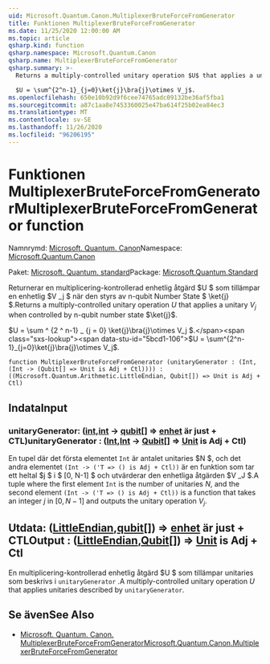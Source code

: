 ```yaml
---
uid: Microsoft.Quantum.Canon.MultiplexerBruteForceFromGenerator
title: Funktionen MultiplexerBruteForceFromGenerator
ms.date: 11/25/2020 12:00:00 AM
ms.topic: article
qsharp.kind: function
qsharp.namespace: Microsoft.Quantum.Canon
qsharp.name: MultiplexerBruteForceFromGenerator
qsharp.summary: >-
  Returns a multiply-controlled unitary operation $U$ that applies a unitary $V_j$ when controlled by n-qubit number state $\ket{j}$.

  $U = \sum^{2^n-1}_{j=0}\ket{j}\bra{j}\otimes V_j$.
ms.openlocfilehash: 650e10b92d9f6cee74765adc09132be36af5fba1
ms.sourcegitcommit: a87c1aa8e7453360025e47ba614f25b02ea84ec3
ms.translationtype: MT
ms.contentlocale: sv-SE
ms.lasthandoff: 11/26/2020
ms.locfileid: "96206195"
---
```

# <a name="multiplexerbruteforcefromgenerator-function"></a><span data-ttu-id="5bcd1-102">Funktionen MultiplexerBruteForceFromGenerator</span><span class="sxs-lookup"><span data-stu-id="5bcd1-102">MultiplexerBruteForceFromGenerator function</span></span>

<span data-ttu-id="5bcd1-103">Namnrymd: [Microsoft. Quantum. Canon](xref:Microsoft.Quantum.Canon)</span><span class="sxs-lookup"><span data-stu-id="5bcd1-103">Namespace: [Microsoft.Quantum.Canon](xref:Microsoft.Quantum.Canon)</span></span>

<span data-ttu-id="5bcd1-104">Paket: [Microsoft. Quantum. standard](https://nuget.org/packages/Microsoft.Quantum.Standard)</span><span class="sxs-lookup"><span data-stu-id="5bcd1-104">Package: [Microsoft.Quantum.Standard](https://nuget.org/packages/Microsoft.Quantum.Standard)</span></span>


<span data-ttu-id="5bcd1-105">Returnerar en multiplicering-kontrollerad enhetlig åtgärd $U $ som tillämpar en enhetlig $V _j $ när den styrs av n-qubit Number State $ \ket{j} $.</span><span class="sxs-lookup"><span data-stu-id="5bcd1-105">Returns a multiply-controlled unitary operation $U$ that applies a unitary $V_j$ when controlled by n-qubit number state $\ket{j}$.</span></span>

<span data-ttu-id="5bcd1-106">$U = \sum ^ {2 ^ n-1} _ {j = 0} \ket{j}\bra{j}\otimes V_j $.</span><span class="sxs-lookup"><span data-stu-id="5bcd1-106">$U = \sum^{2^n-1}_{j=0}\ket{j}\bra{j}\otimes V_j$.</span></span>

```qsharp
function MultiplexerBruteForceFromGenerator (unitaryGenerator : (Int, (Int -> (Qubit[] => Unit is Adj + Ctl)))) : ((Microsoft.Quantum.Arithmetic.LittleEndian, Qubit[]) => Unit is Adj + Ctl)
```


## <a name="input"></a><span data-ttu-id="5bcd1-107">Indata</span><span class="sxs-lookup"><span data-stu-id="5bcd1-107">Input</span></span>

### <a name="unitarygenerator--intint---qubit--unit--is-adj--ctl"></a><span data-ttu-id="5bcd1-108">unitaryGenerator: ([int](xref:microsoft.quantum.lang-ref.int),[int](xref:microsoft.quantum.lang-ref.int) -> [qubit](xref:microsoft.quantum.lang-ref.qubit)[] => [enhet](xref:microsoft.quantum.lang-ref.unit)  är just + CTL)</span><span class="sxs-lookup"><span data-stu-id="5bcd1-108">unitaryGenerator : ([Int](xref:microsoft.quantum.lang-ref.int),[Int](xref:microsoft.quantum.lang-ref.int) -> [Qubit](xref:microsoft.quantum.lang-ref.qubit)[] => [Unit](xref:microsoft.quantum.lang-ref.unit)  is Adj + Ctl)</span></span>

<span data-ttu-id="5bcd1-109">En tupel där det första elementet `Int` är antalet unitaries $N $, och det andra elementet `(Int -> ('T => () is Adj + Ctl))` är en funktion som tar ett heltal $j $ i $ [0, N-1] $ och utvärderar den enhetliga åtgärden $V _J $.</span><span class="sxs-lookup"><span data-stu-id="5bcd1-109">A tuple where the first element `Int` is the number of unitaries $N$, and the second element `(Int -> ('T => () is Adj + Ctl))` is a function that takes an integer $j$ in $[0,N-1]$ and outputs the unitary operation $V_j$.</span></span>



## <a name="output--littleendianqubit--unit--is-adj--ctl"></a><span data-ttu-id="5bcd1-110">Utdata: ([LittleEndian](xref:Microsoft.Quantum.Arithmetic.LittleEndian),[qubit](xref:microsoft.quantum.lang-ref.qubit)[]) => [enhet](xref:microsoft.quantum.lang-ref.unit)  är just + CTL</span><span class="sxs-lookup"><span data-stu-id="5bcd1-110">Output : ([LittleEndian](xref:Microsoft.Quantum.Arithmetic.LittleEndian),[Qubit](xref:microsoft.quantum.lang-ref.qubit)[]) => [Unit](xref:microsoft.quantum.lang-ref.unit)  is Adj + Ctl</span></span>

<span data-ttu-id="5bcd1-111">En multiplicering-kontrollerad enhetlig åtgärd $U $ som tillämpar unitaries som beskrivs i `unitaryGenerator` .</span><span class="sxs-lookup"><span data-stu-id="5bcd1-111">A multiply-controlled unitary operation $U$ that applies unitaries described by `unitaryGenerator`.</span></span>

## <a name="see-also"></a><span data-ttu-id="5bcd1-112">Se även</span><span class="sxs-lookup"><span data-stu-id="5bcd1-112">See Also</span></span>

- [<span data-ttu-id="5bcd1-113">Microsoft. Quantum. Canon. MultiplexerBruteForceFromGenerator</span><span class="sxs-lookup"><span data-stu-id="5bcd1-113">Microsoft.Quantum.Canon.MultiplexerBruteForceFromGenerator</span></span>](xref:Microsoft.Quantum.Canon.MultiplexerBruteForceFromGenerator)